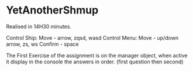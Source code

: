 # YetAnotherShmup

Realised in 14H30 minutes.

Control Ship: 
              Move - arrow, zqsd, wasd
Control Menu: 
              Move - up/down arrow, zs, ws
              Confirm - space
              
The First Exercise of the assignment is on the manager object, when active it display in the console the answers in order. (first question then second)
